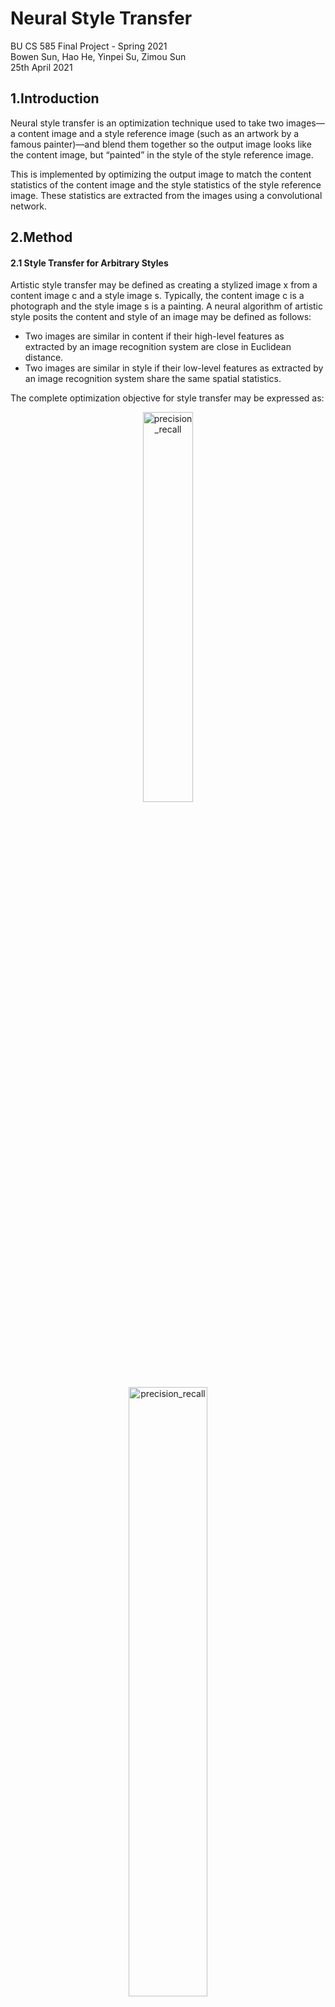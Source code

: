 # Neural Style Transfer

BU CS 585 Final Project - Spring 2021<br>Bowen Sun, Hao He, Yinpei Su, Zimou Sun<br>25th April 2021

## 1.Introduction

Neural style transfer is an optimization technique used to take two images—a content image and a style reference image (such as an artwork by a famous painter)—and blend them together so the output image looks like the content image, but “painted” in the style of the style reference image. 

This is implemented by optimizing the output image to match the content statistics of the content image and the style statistics of the style reference image. These statistics are extracted from the images using a convolutional network.

## 2.Method

#### 2.1 Style Transfer for Arbitrary Styles

Artistic style transfer may be defined as creating a stylized image x from a content image c and a style image s. Typically, the content image c is a photograph and the style image s is a painting. A neural algorithm of artistic style posits the content and style of an image may be defined as follows:

- Two images are similar in content if their high-level features as extracted by an image recognition system are close in Euclidean distance.
-  Two images are similar in style if their low-level features as extracted by an image recognition system share the same spatial statistics.

The complete optimization objective for style transfer may be expressed as:

<div align="center">    
<img src="https://github.com/syp1997/CS585-Project-2021-Spring/blob/main/imgs/loss1.png" alt="precision_recall" width = "40%" height="40%"/>
</div>

<div align="center">    
<img src="https://github.com/syp1997/CS585-Project-2021-Spring/blob/main/imgs/loss2.png" alt="precision_recall" width = "50%" height="50%" align=center />
</div>

#### 2.2 StarGAN v2

Let X and Y be the sets of images and possible domains, respectively. Given an image x, and an arbitrary domain y, the goal is to train a single generatorGthat can generate diverse images of each domain y that corresponds to the image x. They generate domain-specific style vectors in the learned style space of each domain and train G to reflect the style vectors. 

There are four modules: **Generator**, **Mapping network**, **Style encoder**, **Discriminator**. 

**Adversarial objective.**

<div align="center">    
<img src="https://github.com/syp1997/CS585-Project-2021-Spring/blob/main/imgs/adv.png" alt="precision_recall" width = "50%" height="50%" align=center/>
</div>

**Style reconstruction.**

<div align="center">    
<img src="https://github.com/syp1997/CS585-Project-2021-Spring/blob/main/imgs/sty.png" alt="precision_recall" width = "50%" height="50%" align=center/>
</div>

**Style diversification.**

<div align="center">    
<img src="https://github.com/syp1997/CS585-Project-2021-Spring/blob/main/imgs/ds.png" alt="precision_recall" width = "50%" height="50%" align=center/>
</div>

**Preserving source characteristics.**

<div align="center"> 
<img src="https://github.com/syp1997/CS585-Project-2021-Spring/blob/main/imgs/cyc.png" alt="precision_recall" width = "50%" height="50%" align=center/>
</div>

**Full objective.**

<div align="center"> 
<img src="https://github.com/syp1997/CS585-Project-2021-Spring/blob/main/imgs/full.png" alt="precision_recall" width = "50%" height="50%" align=center/>
</div>

## 3.Data Collection

**CelebFaces Attributes Dataset (CelebA)** is a large-scale face attributes dataset with more than 200K celebrity images, each with 40 attribute annotations. We use these celebrity photos as content images. For Style Transfer for Arbitrary Styles, we use style images from tf-hub, and find some other style imagess from internet; for StarGanv2, we use the sample images of it as style images. After that, we also use our own images as content images to play with it.

## 4.Results

#### 4.1 Style Transfer for Arbitrary Styles

We choose several distinct styles and collect celebrity images, applying each style to these celebrity photos.

<div align="center"> 
<img src="https://github.com/syp1997/CS585-Project-2021-Spring/blob/main/imgs/res1.png" alt="precision_recall" width = "100%" height="100%" align=center/>
</div>

#### 4.2 StarGANv2

We apply StarGAN to these celebrity images to transfer semantic attributes, synthesizing images that reflect diverse styles of references including hairstyle, makeup and beard.

<div align="center"> 
<img src="https://github.com/syp1997/CS585-Project-2021-Spring/blob/main/imgs/stargan.png" alt="precision_recall" width = "100%" height="100%" align=center/>
</div>

## 5.Analysis

#### 5.1 Qualitative Metrics

For Style Transfer for Arbitrary Styles in 4.1, we found when the color change of style images is obvious, the the quality of the generated image is poor. Shown in the following figure, the columns of 3rd, 5th, 7th, the quality is relatively low. For other cases, the stylized images looks well.

<div align="center"> 
<img src="https://github.com/syp1997/CS585-Project-2021-Spring/blob/main/imgs/low_qua.png" alt="precision_recall" width = "100%" height="100%" align=center/>
</div>

For StarGANv2 in 4.2, we found when there are some obstructions on the face, the quality is poor. Or when the height and width of the picture are very different, the quality of the synthesized picture is very low. Shown in the following figure, the imges of 1st, 6th, 7th columns are not satisfying. When the face is properly proportioned, the algorithm works weill.

<div align="center"> 
<img src="https://github.com/syp1997/CS585-Project-2021-Spring/blob/main/imgs/low_qua_2.png" alt="precision_recall" width = "100%" height="100%" align=center/>
</div>

#### 5.2 Quantitative Metrics

##### 5.2.1 Quantitative evalution for different styles

We randomly sampled 1000 images from 202,599 face images and measure the distance of feature representations between Stylized image and content image, and the between Stylized image and style image. Shown in the following figure, the loss of first two columns is higher than others, we think the drastic color changes cause the poor result.

<div align="center"> 
<img src="https://github.com/syp1997/CS585-Project-2021-Spring/blob/main/imgs/sl1.png" alt="precision_recall" width = "100%" height="100%" align=center/>
<img src="https://github.com/syp1997/CS585-Project-2021-Spring/blob/main/imgs/sl2.png" alt="precision_recall" width = "100%" height="100%" align=center/>
</div>

##### 5.2.2 Quantitative evalution for different faces

We collected the losses on different faces, and find facess with top-5 loss, shown in the following figure. We think the colorful background affect the final results.

<div align="center"> 
<img src="https://github.com/syp1997/CS585-Project-2021-Spring/blob/main/imgs/high_losss.png" alt="precision_recall" width = "100%" height="100%" align=center/>
</div>

## 6. Reference

[1] Leon A. Gatys, Alexander S. Ecker, Matthias Bethge. A Neural Algorithm of Artistic Style. <br>[2] Golnaz Ghiasi, Honglak Lee, Manjunath Kudlur, Vincent Dumoulin, Jonathon Shlens. Exploring the structure of a real-time, arbitrary neural artistic stylization network.<br>[3] Leon A. Gatys, Alexander S. Ecker, Matthias Bethge. Texture Synthesis Using Convolutional Neural Networks.<br>

[4] Yunjey Choi, Youngjung Uh, Jaejun Yoo, Jung-Woo Ha. StarGAN v2: Diverse Image Synthesis for Multiple Domains.<br>
